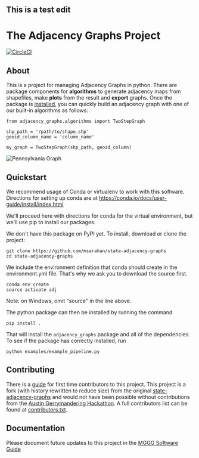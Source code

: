 ## This is a test edit

# The Adjacency Graphs Project
[![CircleCI](https://circleci.com/gh/gerrymandr/adjacency-graphs.svg?style=svg)](https://circleci.com/gh/gerrymandr/adjacency-graphs)
## About
This is a project for managing Adjacency Graphs in python. There are package components for **algorithms** to generate adjacency maps from shapefiles, make **plots** from the result and **export** graphs. Once the package is [installed](docs/install_and_faq.md), you can quickly build an adjacency graph with one of our built-in algorithms as follows:
```
from adjacency_graphs.algorithms import TwoStepGraph

shp_path = '/path/to/shape.shp'
geoid_column_name = 'column_name'

my_graph = TwoStepGraph(shp_path, geoid_column)
```
![Pennsylvania Graph](examples/penn.png)

## Quickstart

We recommend usage of Conda or virtualenv to work with this software. Directions
for setting up conda are at https://conda.io/docs/user-guide/install/index.html

We'll proceed here with directions for conda for the virtual environment, but
we'll use pip to install our packages.

We don't have this package on PyPI yet.  To install, download or clone the project:

```
git clone https://github.com/msarahan/state-adjacency-graphs
cd state-adjacency-graphs
```

We include the environment definition that conda should create in the
environment.yml file. That's why we ask you to download the source first.

```
conda env create 
source activate adj
```

Note: on Windows, omit "source" in the line above.


The python package can then be installed by running the command

```
pip install .
```

That will install the `adjacency_graphs` package and all of the dependencies. To
see if the package has correctly installed, run

```
python examples/example_pipeline.py
```

## Contributing

There is a [guide](docs/development_guide.md) for first time contributors to
this project. This project is a fork (with history rewritten to reduce size)
from the original
[state-adjacency-graphs](https://github.com/gerrymandr/state-adjacency-graphs) and
would not have been possible without contributions from the
[Austin Gerrymandering Hackathon](https://www.ma.utexas.edu/users/blumberg/gerrymandering.html).
A full contributors list can be found
at [contributors.txt](docs/contributors.txt).

## Documentation ##
Please document future updates to this project in the [MGGG Software Guide](https://docs.google.com/document/d/1aEl7znLggJW95gRhnefzS3dVE8iE7NZa3VaXZNmok5g/edit?usp=sharing)
